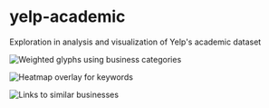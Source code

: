 yelp-academic
=============

Exploration in analysis and visualization of Yelp's academic dataset

![Weighted glyphs using business categories](https://rawgithub.com/yeh/yelp-academic/master/resources/screenshot_1.png "Weighted glyphs using business categories")

![Heatmap overlay for keywords](https://rawgithub.com/yeh/yelp-academic/master/resources/screenshot_2.png "Heatmap overlay for keywords")

![Links to similar businesses](https://rawgithub.com/yeh/yelp-academic/master/resources/screenshot_3.png "Links to similar businesses")
